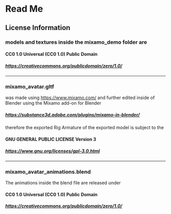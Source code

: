 # Read Me
## License Information

### models and textures inside the mixamo_demo folder are
#### CC0 1.0 Universal (CC0 1.0) Public Domain
##### https://creativecommons.org/publicdomain/zero/1.0/
---------
### mixamo_avatar.gltf
was made using https://www.mixamo.com/ and further edited inside of Blender using the Mixamo add-on for Blender
##### https://substance3d.adobe.com/plugins/mixamo-in-blender/
therefore the exported Rig Armature of the exported model is subject to the
#### GNU GENERAL PUBLIC LICENSE Version 3
##### https://www.gnu.org/licenses/gpl-3.0.html
---------
### mixamo_avatar_animations.blend
The animations inside the blend file are released under
#### CC0 1.0 Universal (CC0 1.0) Public Domain
##### https://creativecommons.org/publicdomain/zero/1.0/